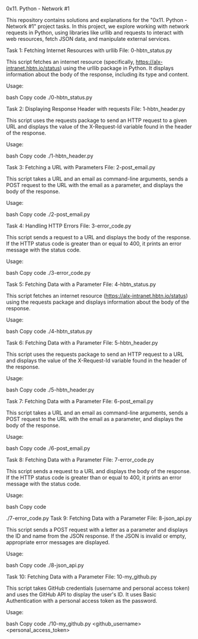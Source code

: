 0x11. Python - Network #1


This repository contains solutions and explanations for the "0x11. Python - Network #1" project tasks. In this project, we explore working with network requests in Python, using libraries like urllib and requests to interact with web resources, fetch JSON data, and manipulate external services.

Task 1: Fetching Internet Resources with urllib
File: 0-hbtn_status.py

This script fetches an internet resource (specifically, https://alx-intranet.hbtn.io/status) using the urllib package in Python. It displays information about the body of the response, including its type and content.

Usage:

bash
Copy code
./0-hbtn_status.py


Task 2: Displaying Response Header with requests
File: 1-hbtn_header.py

This script uses the requests package to send an HTTP request to a given URL and displays the value of the X-Request-Id variable found in the header of the response.

Usage:

bash
Copy code
./1-hbtn_header.py <URL>

Task 3: Fetching a URL with Parameters
File: 2-post_email.py

This script takes a URL and an email as command-line arguments, sends a POST request to the URL with the email as a parameter, and displays the body of the response.

Usage:

bash
Copy code
./2-post_email.py <URL> <email>

Task 4: Handling HTTP Errors
File: 3-error_code.py

This script sends a request to a URL and displays the body of the response. If the HTTP status code is greater than or equal to 400, it prints an error message with the status code.

Usage:

bash
Copy code
./3-error_code.py <URL>

Task 5: Fetching Data with a Parameter
File: 4-hbtn_status.py

This script fetches an internet resource (https://alx-intranet.hbtn.io/status) using the requests package and displays information about the body of the response.

Usage:

bash
Copy code
./4-hbtn_status.py

Task 6: Fetching Data with a Parameter
File: 5-hbtn_header.py

This script uses the requests package to send an HTTP request to a URL and displays the value of the X-Request-Id variable found in the header of the response.

Usage:

bash
Copy code
./5-hbtn_header.py <URL>

Task 7: Fetching Data with a Parameter
File: 6-post_email.py

This script takes a URL and an email as command-line arguments, sends a POST request to the URL with the email as a parameter, and displays the body of the response.

Usage:

bash
Copy code
./6-post_email.py <URL> <email>

Task 8: Fetching Data with a Parameter
File: 7-error_code.py

This script sends a request to a URL and displays the body of the response. If the HTTP status code is greater than or equal to 400, it prints an error message with the status code.

Usage:

bash
Copy code

./7-error_code.py <URL>
Task 9: Fetching Data with a Parameter
File: 8-json_api.py

This script sends a POST request with a letter as a parameter and displays the ID and name from the JSON response. If the JSON is invalid or empty, appropriate error messages are displayed.

Usage:

bash
Copy code
./8-json_api.py <letter>

Task 10: Fetching Data with a Parameter
File: 10-my_github.py

This script takes GitHub credentials (username and personal access token) and uses the GitHub API to display the user's ID. It uses Basic Authentication with a personal access token as the password.

Usage:

bash
Copy code
./10-my_github.py <github_username> <personal_access_token>
